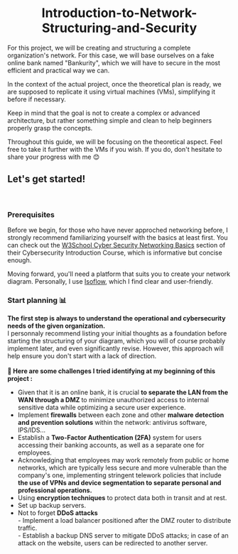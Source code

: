 <h1 align="center">Introduction-to-Network-Structuring-and-Security</h1>

<p>
For this project, we will be creating and structuring a complete organization's network. For this case, we will base ourselves on a fake online bank named "Bankurity", which we will have to secure in the most efficient and practical way we can.

In the context of the actual project, once the theoretical plan is ready, we are supposed to replicate it using virtual machines (VMs), simplifying it before if necessary.

Keep in mind that the goal is not to create a complex or advanced architecture, but rather something simple and clean to help beginners properly grasp the concepts.

Throughout this guide, we will be focusing on the theoretical aspect. Feel free to take it further with the VMs if you wish. If you do, don't hesitate to share your progress with me 😊
</p>
<h2>
Let's get started!
</h2>
</br>
<h3>Prerequisites</h3>
<p>
Before we begin, for those who have never approched networking before, I strongly recommend familiarizing yourself with the basics at least first. You can check out the <a href="https://www.w3schools.com/cybersecurity/cybersecurity_networking.php">W3School Cyber Security Networking Basics</a> section of their Cybersecurity Introduction Course, which is informative but concise enough.

Moving forward, you'll need a platform that suits you to create your network diagram. Personally, I use <a href="https://isoflow.io/">Isoflow</a>, which I find clear and user-friendly.
</p>
<h3>Start planning 📊</h3>
<p>
<b>The first step is always to understand the operational and cybersecurity needs of the given organization.</b>
</br>
I personnaly recommend listing your initial thoughts as a foundation before starting the structuring of your diagram, which you will of course probably implement later, and even significantly revise. However, this approach will help ensure you don't start with a lack of direction.
</br>
</br>
<b>🔎 Here are some challenges I tried identifying at my beginning of this project :</b>
<ul>
<li>Given that it is an online bank, it is crucial <b>to separate the LAN from the WAN through a DMZ </b>to minimize unauthorized access to internal sensitive data while optimizing a secure user experience.</li>
<li>Implement <b>firewalls</b> between each zone and other <b>malware detection and prevention solutions</b> within the network: antivirus software, IPS/IDS...</li>
<li>Establish a <b>Two-Factor Authentication (2FA)</b> system for users accessing their banking accounts, as well as a separate one for employees.</li>
<li>Acknowledging that employees may work remotely from public or home networks, which are typically less secure and more vulnerable than the company's one, implementing stringent telework policies that include <b> the use of VPNs and device segmentation to separate personal and professional operations.</b> </li>
<li>Using <b>encryption techniques</b> to protect data both in transit and at rest.</li>
<li>Set up backup servers.</li>
<li>Not to forget <b> DDoS attacks </b>
</br> - Implement a load balancer positioned after the DMZ router to distribute traffic.
</br> - Establish a backup DNS server to mitigate DDoS attacks; in case of an attack on the website, users can be redirected to another server.
</li>
</ul>
</p>
